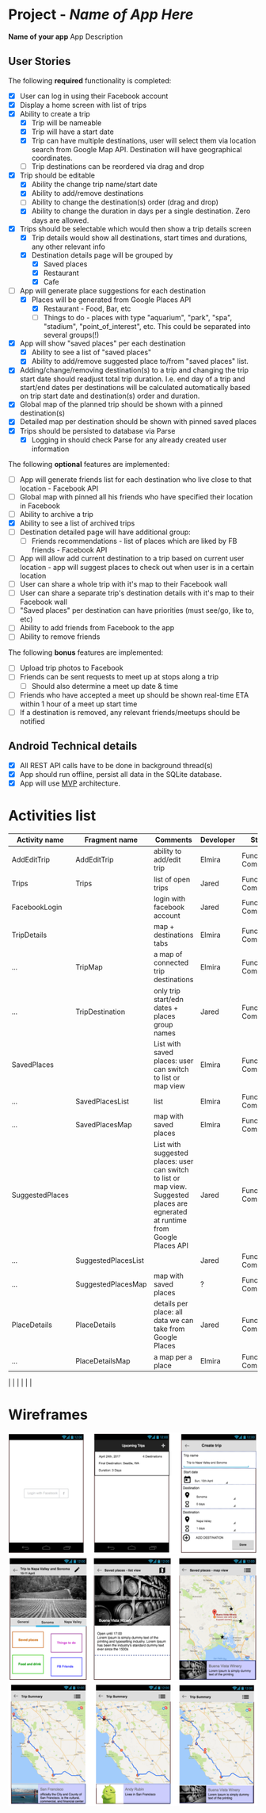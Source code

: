 # Project  - *Name of App Here*

**Name of your app** App Description

## User Stories

The following **required** functionality is completed:

* [x] User can log in using their Facebook account
* [x] Display a home screen with list of trips
* [x] Ability to create a trip
    * [x] Trip will be nameable
    * [x] Trip will have a start date
    * [x] Trip can have multiple destinations, user will select them via location search from Google Map API. Destination will have geographical coordinates.
    * [ ] Trip destinations can be reordered via drag and drop
* [x] Trip should be editable
    * [x] Ability the change trip name/start date
    * [x] Ability to add/remove destinations
    * [ ] Ability to change the destination(s) order (drag and drop)
    * [x] Ability to change the duration in days per a single destination. Zero days are allowed.
* [x] Trips should be selectable which would then show a trip details screen
    * [x] Trip details would show all destinations, start times and durations, any other relevant info
    * [x] Destination details page will be grouped by
      * [x] Saved places
      * [x] Restaurant
      * [x] Cafe
* [ ] App will generate place suggestions for each destination
    * [x] Places will be generated from Google Places API 
      * [x] Restaurant - Food, Bar, etc
      * [ ] Things to do - places with type "aquarium", "park", "spa", "stadium", "point_of_interest", etc. This could be separated into several groups(!)       
* [x] App will show "saved places" per each destination    
    * [x] Ability to see a list of "saved places"
    * [x] Ability to add/remove suggested place to/from "saved places" list.
* [x] Adding/change/removing destination(s) to a trip and changing the trip start date should readjust total trip duration. I.e. end day of a trip and start/end dates per destinations will be calculated automatically based on trip start date and destination(s) order and duration. 
* [x] Global map of the planned trip should be shown with a pinned destination(s)
* [x] Detailed map per destination should be shown with pinned saved places
* [x] Trips should be persisted to database via Parse
    * [x] Logging in should check Parse for any already created user information

The following **optional** features are implemented:
* [ ] App will generate friends list for each destination who live close to that location - Facebook API
* [ ] Global map with pinned all his friends who have specified their location in Facebook
* [ ] Ability to archive a trip
* [x] Ability to see a list of archived trips
* [ ] Destination detailed page will have additional group:
   * [ ] Friends recommendations - list of places which are liked by FB friends - Facebook API
* [ ] App will allow add current destination to a trip based on current user location - app will suggest places to check out when user is in a certain location
* [ ] User can share a whole trip with it's map to their Facebook wall
* [ ] User can share a separate trip's destination details with it's map to their Facebook wall
* [ ] "Saved places" per destination can have priorities (must see/go, like to, etc)
* [ ] Ability to add friends from Facebook to the app 
* [ ] Ability to remove friends

The following **bonus** features are implemented:
* [ ] Upload trip photos to Facebook
* [ ] Friends can be sent requests to meet up at stops along a trip
    * [ ] Should also determine a meet up date & time
* [ ] Friends who have accepted a meet up should be shown real-time ETA within 1 hour of a meet up start time
* [ ] If a destination is removed, any relevant friends/meetups should be notified 

## Android Technical details
* [x] All REST API calls have to be done in background thread(s)
* [x] App should  run offline, persist all data in the SQLite database.
* [x] App will use [MVP](https://github.com/googlesamples/android-architecture/tree/todo-mvp-contentproviders/) architecture.

# Activities list

| Activity name | Fragment name | Comments | Developer | Status |
| ------------- | ------------- | ---------- | ---------- | ----- | 
| AddEditTrip | AddEditTrip | ability to add/edit trip | Elmira | Functionally Complete |
| Trips | Trips | list of open trips | Jared | Functionally Complete |
| FacebookLogin |  | login with facebook account | Jared | Functionally Complete |
| TripDetails| | map + destinations tabs | Elmira | Functionally Complete |
| ... | TripMap | a map of connected trip destinations | Elmira | Functionally Complete |
| ... | TripDestination | only trip start/edn dates + places group names | Jared | Functionally Complete |
| SavedPlaces |  | List with saved places: user can switch to list or map view | Elmira | Functionally Complete |
| ... | SavedPlacesList | list | Elmira | Functionally Complete |
| ... | SavedPlacesMap | map with saved places | Elmira | Functionally Complete |
| SuggestedPlaces |  | List with suggested places: user can switch to list or map view. Suggested places are egnerated at runtime from Google Places API | Jared | Functionally Complete |
| ... | SuggestedPlacesList |  | Jared | Functionally Complete |
| ... | SuggestedPlacesMap | map with saved places | ? | Functionally Complete |
| PlaceDetails | PlaceDetails | details per place: all data we can take from Google Places | Jared | Functionally Complete |
| ... | PlaceDetailsMap | a map per a place | Elmira | Functionally Complete |

|  |  |  |  |  |

# Wireframes

<img src="https://github.com/DroidDevs/trip-planner/blob/master/page1-3.png"  title="" />
<img src="https://github.com/DroidDevs/trip-planner/blob/master/pages%204-6.png"  title="" />
<img src="https://github.com/DroidDevs/trip-planner/blob/master/pages7-9.png"  title="" />



